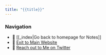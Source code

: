 ```yaml
---
title: "{{title}}"
---
```




### Navigation
- 🚧 [[_index|Go back to homepage for Notes]]
- 🐛 [Exit to Main Website](https://deepankerkoul.in/)
- 👀 [Reach out to Me on Twitter](https://twitter.com/deepankerkaul)
